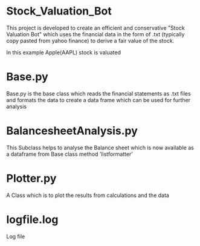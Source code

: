 # Stock_Valuation_Bot

This project is developed to create an efficient and conservative "Stock Valuation Bot"
which uses the financial data in the form of .txt (typically copy pasted from yahoo finance) to 
derive a fair value of the stock. 

In this example Apple(AAPL) stock is valuated

# Base.py
Base.py is the base class which reads the financial statements as .txt files and formats the data to create a data 
frame which can be used for further analysis

# BalancesheetAnalysis.py
This Subclass helps to analyse the Balance sheet which is now available as a dataframe from Base class method 'listformatter'

# Plotter.py
A Class which is to plot the results from calculations and the data 

# logfile.log
Log file 
